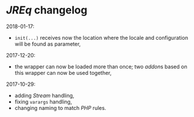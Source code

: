 # *JREq* changelog

2018-01-17:
- `init(...)` receives now the location where the locale and configuration will be found as parameter,

2017-12-20:
- the wrapper can now be loaded more than once; two *addon*s based on this wrapper can now be used together,

2017-10-29:
- adding *Stream* handling,
- fixing `varargs` handling,
- changing naming to match *PHP* rules.